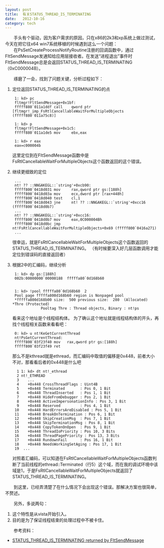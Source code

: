 ```yaml
---
layout: post
title:  有关STATUS_THREAD_IS_TERMINATING
date:   2012-10-16
category: tech
---
```


　　手头有个驱动，因为客户需求的原因，只在x86的2k3和xp系统上做过测试，今天在把它往x64 win7系统移植的时候遇到这么一个问题：  
　　在PsSetCreateProcessNotifyRoutine注册的回调函数中，通过FltSendMessage发通知给应用层接收者。在发送“进程退出”事件时FltSendMessage总是会返回STATUS_THREAD_IS_TERMINATING（0xC000004B）。

　　琢磨了一会，找到了问题关键，分析过程如下：

1. 定位返回STATUS\_THREAD\_IS\_TERMINATING的点

        1: kd> pc
        fltmgr!FltSendMessage+0x1bf:
        fffff880`011a1ddf call    qword ptr [fltmgr!_imp_FsRtlCancellableWaitForMultipleObjects (fffff880`011a75c8)]
        
        1: kd> p
        fltmgr!FltSendMessage+0x1c5:
        fffff880`011a1de5 mov     ebx,eax
        
        1: kd> r eax
        eax=c000004b
   这里定位到在FltSendMessage函数中是FsRtlCancellableWaitForMultipleObjects这个函数返回的这个错误。
2. 继续更细致的定位

        ...
        nt! ?? ::NNGAKEGL::`string'+0xcb90:
        fffff800`0418d031 mov     rax,qword ptr gs:[188h]
        fffff800`0418d03a mov     ecx,dword ptr [rax+448h]
        fffff800`0418d040 test    cl,1
        fffff800`0418d043 jne     nt! ?? ::NNGAKEGL::`string'+0xcc16 (fffff800`0418d0b7)
        ...
        nt! ?? ::NNGAKEGL::`string'+0xcc16:
        fffff800`0418d0b7 mov     eax,0C000004Bh
        fffff800`0418d0bc jmp     nt!FsRtlCancellableWaitForMultipleObjects+0x69 (fffff800`0416a271)
        ...
   很幸运，就是FsRtlCancellableWaitForMultipleObjects这个函数返回的STATUS\_THREAD\_IS\_TERMINATING。
   （有时候要深入好几层函数调用才能定位到错误码的直接返回者）
3. 根据2中的汇编码，继续分析

        1: kd> dp gs:[188h]
        002b:00000000`00000188  fffffa80`0d168b60 
        
        
        1: kd> !pool fffffa80`0d168b60  2 
        Pool page fffffa800d168b60 region is Nonpaged pool
        *fffffa800d168b00 size:  500 previous size:  280  (Allocated) *Thre (Protected)
        	    	Pooltag Thre : Thread objects, Binary : nt!ps
   看来这个地址是个线程结构体。
   为了确认这个地址就是线程结构体的开头，再找个线程相关函数来看看吧：

        0: kd> u nt!KeGetCurrentThread
        nt!PsGetCurrentThread:
        fffff800`03f23f40 mov   rax,qword ptr gs:[188h]
        fffff800`03f23f49 ret
   那么不是kthread就是ethread，而汇编码中取值的偏移是0x448，前者大小不对，那看看后者的0x448是什么吧

         1 1: kd> dt nt!_ethread
         2 nt!_ETHREAD
         3    ...
         4    +0x448 CrossThreadFlags : Uint4B
         5    +0x448 Terminated       : Pos 0, 1 Bit
         6    +0x448 ThreadInserted   : Pos 1, 1 Bit
         7    +0x448 HideFromDebugger : Pos 2, 1 Bit
         8    +0x448 ActiveImpersonationInfo : Pos 3, 1 Bit
         9    +0x448 Reserved         : Pos 4, 1 Bit
        10    +0x448 HardErrorsAreDisabled : Pos 5, 1 Bit
        11    +0x448 BreakOnTermination : Pos 6, 1 Bit
        12    +0x448 SkipCreationMsg  : Pos 7, 1 Bit
        13    +0x448 SkipTerminationMsg : Pos 8, 1 Bit
        14    +0x448 CopyTokenOnOpen  : Pos 9, 1 Bit
        15    +0x448 ThreadIoPriority : Pos 10, 3 Bits
        16    +0x448 ThreadPagePriority : Pos 13, 3 Bits
        17    +0x448 RundownFail      : Pos 16, 1 Bit
        18    +0x448 NeedsWorkingSetAging : Pos 17, 1 Bit
        19 	...
   对照着汇编码，可以知道在FsRtlCancellableWaitForMultipleObjects函数判断了当前线程的ethread::Terminated（行5）这个域，而在我的调试环境中该域是1，于是FsRtlCancellableWaitForMultipleObjects就返回了STATUS\_THREAD\_IS\_TERMINATING。

　　到这里，已经弄清楚了在什么情况下会出现这个错误。那解决方案也很简单，不赘述。

　　另外，多说两句：

1. 这个特性是从vista开始引入。
2. 目的是为了保证线程结束的处理过程中不被卡住。


　　参考资料：

* [ STATUS_THREAD_IS_TERMINATING returned by FltSendMessage](http://www.osronline.com/showThread.cfm?link=110848)
